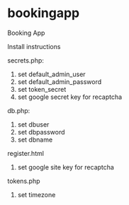 # bookingapp
Booking App

Install instructions

secrets.php:
1. set default_admin_user
2. set default_admin_password
3. set token_secret    
4. set google secret key for recaptcha
    
db.php:
1. set dbuser
2. set dbpassword
3. set dbname

register.html
1. set google site key for recaptcha

tokens.php
1. set timezone
